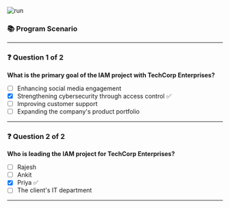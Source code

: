 ![run](https://github.com/user-attachments/assets/f49ff075-e8a3-4f89-9fec-6d4389bcddab)

### 📚 **Program Scenario**

---

### ❓ **Question 1 of 2**  
**What is the primary goal of the IAM project with TechCorp Enterprises?**

- [ ] Enhancing social media engagement  
- [x] Strengthening cybersecurity through access control ✅  
- [ ] Improving customer support  
- [ ] Expanding the company's product portfolio  

---

### ❓ **Question 2 of 2**  
**Who is leading the IAM project for TechCorp Enterprises?**

- [ ] Rajesh  
- [ ] Ankit  
- [x] Priya ✅  
- [ ] The client's IT department  

---

